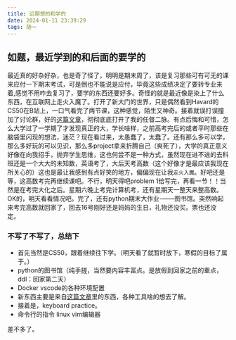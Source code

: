 ```yaml
---
title: 近期想的和学的
date: 2024-01-11 23:39:29
tags: 随一
---
```


## 如题，最近学到的和后面的要学的

最近真的好杂好杂，也是奇了怪了，明明是期末周了，该是复习那些可有可无的课来应付一下期末考试，可是倒也不能说是应付，毕竟这些成绩决定了要<de>转专业<de>来着,感觉不用咋去复习了，要学的东西还要好多。奇怪的就是最近像是染上了什么东西，在互联网上走火入魔了。打开了新大门的世界，只是偶然看到Havard的CS50在B站上，一口气看完了两节课，这种感觉，陌生又神奇。接着就误打误撞加了讨论群，好的[这篇文章](https://csdiy.wiki/CS%E5%AD%A6%E4%B9%A0%E8%A7%84%E5%88%92/#_1)，彻彻底底打开了我的任督二脉。有点后悔和可惜，怎么大学过了一学期了才发现真正的大，学长啥样，之前高考完后的或者平时那些在脑袋里闪现的想法，迷茫？现在看过来，太愚蠢了，太蠢了。还有那么多可以学，那么多好玩的可以见识，那么多project拿来折腾自己（爽死了），大学的真正意义好像在向我招手，抛弃学生思维，这也何尝不是一种方式，虽然现在进不进的去科班还是一个大大的未知数，英语考了，大后天考高数（这个好像才是最应该我现在所关心的）这也是最让我感到有点好笑的地方，偏偏现在让我`走火入魔`。好吧还是等，这高数考完再继续课吧。不行，明天得吧problem 1给写完，再看一节！！当然是在考完大化之后。星期六晚上考完计算机考，还有星期天一整天来整高数。OK的，明天看看情况吧。完了，还有python期末大作业-——图书馆。突然响起来考完高数就回家了，回去16号刚好还是妈妈的生日，礼物还没买。票也还没定。

### 不写了不写了，总结下

- 首先当然是CS50，跟着继续往下学。（明天看了就暂时放下，寒假的目标了属于。）
- python的图书馆（纯手搓，当然要内容丰富点。是放假到回家之前的重点，ddl：回家第二天）
- Docker vscode的各种环境配置 
- 新东西主要是来自[这篇文章](https://csdiy.wiki/CS%E5%AD%A6%E4%B9%A0%E8%A7%84%E5%88%92/#_1)里的东西，各种工具啥的想去了解。
- 接着是，keyboard practice。
- 命令行的指令 linux vim编辑器

 差不多了。
